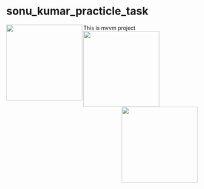 # sonu_kumar_practicle_task
This is mvvm project 
<img src="https://user-images.githubusercontent.com/37504411/111922742-7e774900-8ac1-11eb-8761-8785cd37d73f.jpeg" width="200" align="left"/>
<img src="https://user-images.githubusercontent.com/37504411/111922743-80410c80-8ac1-11eb-8e9a-5cc37b3ce7ee.jpeg" width="200" align="center">
<img src="https://user-images.githubusercontent.com/37504411/111922745-81723980-8ac1-11eb-9882-98dd924e7fad.jpeg" width="200" align="right">
